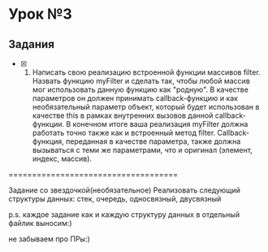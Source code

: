 # Урок №3

## Задания

-   [x] 1. Написать свою реализацию встроенной функции массивов filter. Назвать функцию myFilter и сделать так, чтобы любой массив мог использовать данную функцию как "родную". В качестве параметров он должен принимать callback-функцию и как необязательный параметр объект, который будет использован в качестве this в рамках внутренних вызовов данной callback-функции.
       В конечном итоге ваша реализация myFilter должна работать точно также как и встроенный метод filter. Callback-функция, переданная в качестве параметра, также должна вызываться с теми же параметрами, что и оригинал (элемент, индекс, массив).

====================================

Задание со звездочкой(необязательное)
Реализовать следующий структуры данных: стек, очередь, односвязный, двусвязный

p.s. каждое задание как и каждую структуру данных в отдельный файлик выносим:)

не забываем про ПРы:)
